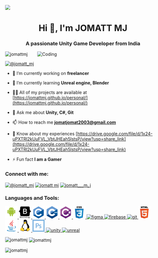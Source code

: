 ![](https://user-images.githubusercontent.com/10498744/210012254-234538ff-d198-48aa-8964-37e6fd45d227.gif)
<h1 align="center">Hi 👋, I'm JOMATT MJ</h1>
<h3 align="center">A passionate Unity Game Developer from India</h3>
<img align="right" alt="Coding" width="400" src="https://i.pinimg.com/originals/74/d0/06/74d00626189f90860a679783b369d294.gif">



<p align="left"> <img src="https://komarev.com/ghpvc/?username=jomattmj&label=Profile%20views&color=0e75b6&style=flat" alt="jomattmj" /> </p>

<p align="left"> <a href="https://twitter.com/@jomatt_mj" target="blank"><img src="https://img.shields.io/twitter/follow/@jomatt_mj?logo=twitter&style=for-the-badge" alt="@jomatt_mj" /></a> </p>

- 🔭 I’m currently working on **freelancer**

- 🌱 I’m currently learning **Unreal engine, Blender**

- 👨‍💻 All of my projects are available at [https://jomattmj.github.io/personal/](https://jomattmj.github.io/personal/)

- 💬 Ask me about **Unity, C#, Git**

- 📫 How to reach me **jomatjomat2003@gmail.com**

- 📄 Know about my experiences [https://drive.google.com/file/d/1x24-uPXTRl2kUuFVL_VbtJHEah5lstsP/view?usp=share_link](https://drive.google.com/file/d/1x24-uPXTRl2kUuFVL_VbtJHEah5lstsP/view?usp=share_link)

- ⚡ Fun fact **I am a Gamer**

<h3 align="left">Connect with me:</h3>
<p align="left">
<a href="https://twitter.com/@jomatt_mj" target="blank"><img align="center" src="https://raw.githubusercontent.com/rahuldkjain/github-profile-readme-generator/master/src/images/icons/Social/twitter.svg" alt="@jomatt_mj" height="30" width="40" /></a>
<a href="https://linkedin.com/in/jomatt mj" target="blank"><img align="center" src="https://raw.githubusercontent.com/rahuldkjain/github-profile-readme-generator/master/src/images/icons/Social/linked-in-alt.svg" alt="jomatt mj" height="30" width="40" /></a>
<a href="https://instagram.com/jomatt___m_j" target="blank"><img align="center" src="https://raw.githubusercontent.com/rahuldkjain/github-profile-readme-generator/master/src/images/icons/Social/instagram.svg" alt="jomatt___m_j" height="30" width="40" /></a>
</p>

<h3 align="left">Languages and Tools:</h3>
<p align="left"> <a href="https://developer.android.com" target="_blank" rel="noreferrer"> <img src="https://raw.githubusercontent.com/devicons/devicon/master/icons/android/android-original-wordmark.svg" alt="android" width="40" height="40"/> </a> <a href="https://getbootstrap.com" target="_blank" rel="noreferrer"> <img src="https://raw.githubusercontent.com/devicons/devicon/master/icons/bootstrap/bootstrap-plain-wordmark.svg" alt="bootstrap" width="40" height="40"/> </a> <a href="https://www.cprogramming.com/" target="_blank" rel="noreferrer"> <img src="https://raw.githubusercontent.com/devicons/devicon/master/icons/c/c-original.svg" alt="c" width="40" height="40"/> </a> <a href="https://www.w3schools.com/cpp/" target="_blank" rel="noreferrer"> <img src="https://raw.githubusercontent.com/devicons/devicon/master/icons/cplusplus/cplusplus-original.svg" alt="cplusplus" width="40" height="40"/> </a> <a href="https://www.w3schools.com/cs/" target="_blank" rel="noreferrer"> <img src="https://raw.githubusercontent.com/devicons/devicon/master/icons/csharp/csharp-original.svg" alt="csharp" width="40" height="40"/> </a> <a href="https://www.w3schools.com/css/" target="_blank" rel="noreferrer"> <img src="https://raw.githubusercontent.com/devicons/devicon/master/icons/css3/css3-original-wordmark.svg" alt="css3" width="40" height="40"/> </a> <a href="https://www.figma.com/" target="_blank" rel="noreferrer"> <img src="https://www.vectorlogo.zone/logos/figma/figma-icon.svg" alt="figma" width="40" height="40"/> </a> <a href="https://firebase.google.com/" target="_blank" rel="noreferrer"> <img src="https://www.vectorlogo.zone/logos/firebase/firebase-icon.svg" alt="firebase" width="40" height="40"/> </a> <a href="https://git-scm.com/" target="_blank" rel="noreferrer"> <img src="https://www.vectorlogo.zone/logos/git-scm/git-scm-icon.svg" alt="git" width="40" height="40"/> </a> <a href="https://www.w3.org/html/" target="_blank" rel="noreferrer"> <img src="https://raw.githubusercontent.com/devicons/devicon/master/icons/html5/html5-original-wordmark.svg" alt="html5" width="40" height="40"/> </a> <a href="https://www.java.com" target="_blank" rel="noreferrer"> <img src="https://raw.githubusercontent.com/devicons/devicon/master/icons/java/java-original.svg" alt="java" width="40" height="40"/> </a> <a href="https://www.linux.org/" target="_blank" rel="noreferrer"> <img src="https://raw.githubusercontent.com/devicons/devicon/master/icons/linux/linux-original.svg" alt="linux" width="40" height="40"/> </a> <a href="https://www.photoshop.com/en" target="_blank" rel="noreferrer"> <img src="https://raw.githubusercontent.com/devicons/devicon/master/icons/photoshop/photoshop-line.svg" alt="photoshop" width="40" height="40"/> </a> <a href="https://unity.com/" target="_blank" rel="noreferrer"> <img src="https://www.vectorlogo.zone/logos/unity3d/unity3d-icon.svg" alt="unity" width="40" height="40"/> </a> <a href="https://unrealengine.com/" target="_blank" rel="noreferrer"> <img src="https://raw.githubusercontent.com/kenangundogan/fontisto/036b7eca71aab1bef8e6a0518f7329f13ed62f6b/icons/svg/brand/unreal-engine.svg" alt="unreal" width="40" height="40"/> </a> </p>

<p><img align="left" src="https://github-readme-stats.vercel.app/api/top-langs?username=jomattmj&show_icons=true&locale=en&layout=compact" alt="jomattmj" /></p>

<p>&nbsp;<img align="center" src="https://github-readme-stats.vercel.app/api?username=jomattmj&show_icons=true&locale=en" alt="jomattmj" /></p>

<p><img align="center" src="https://github-readme-streak-stats.herokuapp.com/?user=jomattmj&" alt="jomattmj" /></p>

